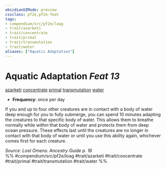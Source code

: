 ```yaml
---
obsidianUIMode: preview
cssclass: pf2e,pf2e-feat
tags:
- compendium/src/pf2e/loag
- trait/azarketi
- trait/concentrate
- trait/primal
- trait/transmutation
- trait/water
aliases: ["Aquatic Adaptation"]
---
```

# Aquatic Adaptation  *Feat 13*  
[azarketi](azarketi-loag.md "Azarketi Ancestry & Heritage Trait")  [concentrate](concentrate.md "Concentrate Action & Ability Trait")  [primal](primal.md "Primal Tradition Trait")  [transmutation](transmutation.md "Transmutation School Trait")  [water](water.md "Water Energy & Element Trait")  

- **Frequency**: once per day

If you and up to four other creatures are in contact with a body of water deep enough for you to fully submerge, you can spend 10 minutes adapting the creatures to that specific body of water. This allows them to breathe normally while within that body of water and protects them from deep ocean pressure. These effects last until the creatures are no longer in contact with that body of water or until you use this ability again, whichever comes first for each creature.

*Source: Lost Omens: Ancestry Guide p. 16*  
%% #compendium/src/pf2e/loag #trait/azarketi #trait/concentrate #trait/primal #trait/transmutation #trait/water %%